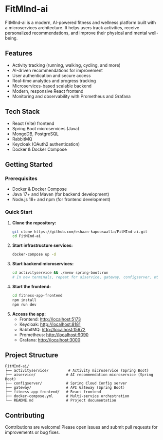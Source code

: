 # FitMInd-ai

FitMInd-ai is a modern, AI-powered fitness and wellness platform built with a microservices architecture. It helps users track activities, receive personalized recommendations, and improve their physical and mental well-being.

## Features
- Activity tracking (running, walking, cycling, and more)
- AI-driven recommendations for improvement
- User authentication and secure access
- Real-time analytics and progress tracking
- Microservices-based scalable backend
- Modern, responsive React frontend
- Monitoring and observability with Prometheus and Grafana

## Tech Stack
- React (Vite) frontend
- Spring Boot microservices (Java)
- MongoDB, PostgreSQL
- RabbitMQ
- Keycloak (OAuth2 authentication)
- Docker & Docker Compose

## Getting Started

### Prerequisites
- Docker & Docker Compose
- Java 17+ and Maven (for backend development)
- Node.js 18+ and npm (for frontend development)

### Quick Start
1. **Clone the repository:**
   ```bash
   git clone https://github.com/eshaan-kapooswalla/FitMInd-ai.git
   cd FitMInd-ai
   ```
2. **Start infrastructure services:**
   ```bash
   docker-compose up -d
   ```
3. **Start backend microservices:**
   ```bash
   cd activityservice && ./mvnw spring-boot:run
   # In new terminals, repeat for aiservice, gateway, configserver, etc.
   ```
4. **Start the frontend:**
   ```bash
   cd fitness-app-frontend
   npm install
   npm run dev
   ```
5. **Access the app:**
   - Frontend: [http://localhost:5173](http://localhost:5173)
   - Keycloak: [http://localhost:8181](http://localhost:8181)
   - RabbitMQ: [http://localhost:15672](http://localhost:15672)
   - Prometheus: [http://localhost:9090](http://localhost:9090)
   - Grafana: [http://localhost:3000](http://localhost:3000)

## Project Structure
```
FitMInd-ai/
├── activityservice/         # Activity microservice (Spring Boot)
├── aiservice/              # AI recommendation microservice (Spring Boot)
├── configserver/           # Spring Cloud Config server
├── gateway/                # API Gateway (Spring Boot)
├── fitness-app-frontend/   # React frontend
├── docker-compose.yml      # Multi-service orchestration
└── README.md               # Project documentation
```

## Contributing
Contributions are welcome! Please open issues and submit pull requests for improvements or bug fixes.


